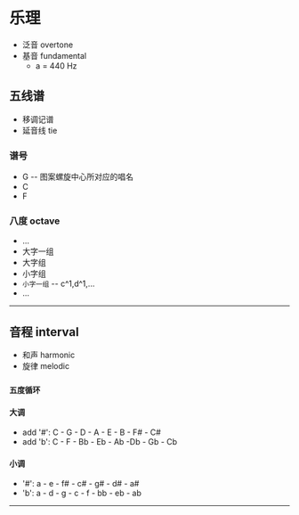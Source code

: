 # 乐理

* 泛音 overtone
* 基音 fundamental
  * a = 440 Hz

## 五线谱

* 移调记谱
* 延音线 tie

### 谱号

* G -- 图案螺旋中心所对应的唱名
* C
* F

### 八度 octave

* ...
* 大字一组
* 大字组
* 小字组
* `小字一组` -- c^1,d^1,...
* ...

---

## 音程 interval

* 和声 harmonic
* 旋律 melodic

### `五度循环`

#### 大调

* add '#': C - G - D - A - E - B - F# - C#
* add 'b': C - F - Bb - Eb - Ab -Db - Gb - Cb

#### 小调

* '#': a - e - f# - c# - g# - d# - a#
* 'b': a - d - g - c - f - bb - eb - ab

---

